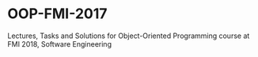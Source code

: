 # OOP-FMI-2017
Lectures, Tasks and Solutions for Object-Oriented Programming course at FMI 2018, Software Engineering
